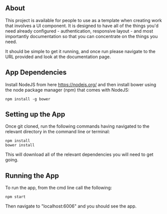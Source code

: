 ## About

This project is available for people to use as a template when creating work that involves a UI component. It is designed to have all of the things you'd need already configured - authentication, responsive layout - and most importantly documentation so that you can concentrate on the things you need. 

It should be simple to get it running, and once run please navigate to the URL provided and look at the documentation page.

## App Dependencies

Install NodeJS from here https://nodejs.org/ and then install bower using the node package manager (npm) that comes with NodeJS:
 
    npm install -g bower

## Setting up the App

Once git cloned, run the following commands having navigated to the relevant directory in the command line or terminal:

    npm install
    bower install
    
This will download all of the relevant dependencies you will need to get going.

## Running the App

To run the app, from the cmd line call the following:

    npm start
    
Then navigate to "localhost:6006" and you should see the app.
